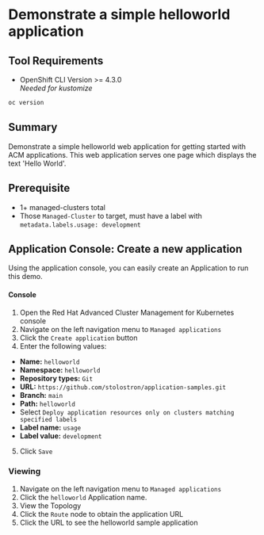 # Demonstrate a simple helloworld application
## Tool Requirements
- OpenShift CLI Version >= 4.3.0<br>_Needed for kustomize_
```bash
oc version
```

## Summary
Demonstrate a simple helloworld web application for getting started with ACM applications. This web application serves one page which displays the text 'Hello World'.

## Prerequisite
- 1+ managed-clusters total
- Those `Managed-Cluster` to target, must have a label with `metadata.labels.usage: development`

## Application Console: Create a new application
Using the application console, you can easily create an Application to run this demo.

#### Console
1. Open the Red Hat Advanced Cluster Management for Kubernetes console
2. Navigate on the left navigation menu to `Managed applications`
3. Click the `Create application` button
4. Enter the following values:
  * **Name:** `helloworld`
  * **Namespace:** `helloworld`
  * **Repository types:** `Git`
  * **URL:** `https://github.com/stolostron/application-samples.git`
  * **Branch:** `main`
  * **Path:** `helloworld`
  * Select `Deploy application resources only on clusters matching specified labels`
  * **Label name:** `usage`
  * **Label value:** `development`
5. Click `Save`

### Viewing
1. Navigate on the left navigation menu to `Managed applications`
2. Click the `helloworld` Application name.
3. View the Topology
4. Click the `Route` node to obtain the application URL
5. Click the URL to see the helloworld sample application


